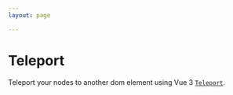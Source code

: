 ```yaml
---
layout: page

---
```


# Teleport

Teleport your nodes to another dom element using Vue 3 [`Teleport`](https://vuejs.org/guide/built-ins/teleport.html).

<div class="mt-6">
  <ClientOnly>
    <Suspense>
      <Repl example="teleport"></Repl>
    </Suspense>
  </ClientOnly>
</div>
